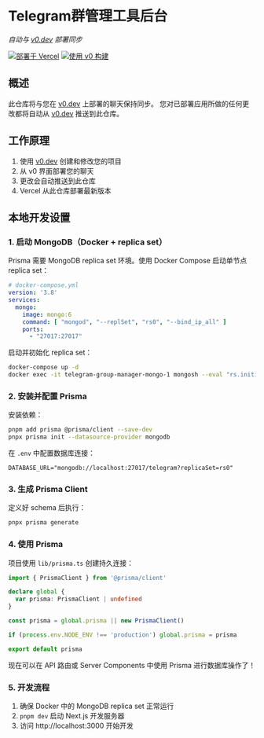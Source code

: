 # Telegram群管理工具后台

*自动与 [v0.dev](https://v0.dev) 部署同步*

[![部署于 Vercel](https://img.shields.io/badge/Deployed%20on-Vercel-black?style=for-the-badge&logo=vercel)](https://vercel.com/myfjdthinks-projects/v0-telegram)
[![使用 v0 构建](https://img.shields.io/badge/Built%20with-v0.dev-black?style=for-the-badge)](https://v0.dev/chat/projects/qwNKHLIA2R5)

## 概述

此仓库将与您在 [v0.dev](https://v0.dev) 上部署的聊天保持同步。
您对已部署应用所做的任何更改都将自动从 [v0.dev](https://v0.dev) 推送到此仓库。

## 工作原理

1. 使用 [v0.dev](https://v0.dev) 创建和修改您的项目
2. 从 v0 界面部署您的聊天
3. 更改会自动推送到此仓库
4. Vercel 从此仓库部署最新版本

## 本地开发设置

### 1. 启动 MongoDB（Docker + replica set）

Prisma 需要 MongoDB replica set 环境。使用 Docker Compose 启动单节点 replica set：

```yaml
# docker-compose.yml
version: '3.8'
services:
  mongo:
    image: mongo:6
    command: [ "mongod", "--replSet", "rs0", "--bind_ip_all" ]
    ports:
      - "27017:27017"
```

启动并初始化 replica set：

```bash
docker-compose up -d
docker exec -it telegram-group-manager-mongo-1 mongosh --eval "rs.initiate()"
```

### 2. 安装并配置 Prisma

安装依赖：
```bash
pnpm add prisma @prisma/client --save-dev
pnpx prisma init --datasource-provider mongodb
```

在 `.env` 中配置数据库连接：
```env
DATABASE_URL="mongodb://localhost:27017/telegram?replicaSet=rs0"
```

### 3. 生成 Prisma Client

定义好 schema 后执行：
```bash
pnpx prisma generate
```

### 4. 使用 Prisma

项目使用 `lib/prisma.ts` 创建持久连接：

```typescript
import { PrismaClient } from '@prisma/client'

declare global {
  var prisma: PrismaClient | undefined
}

const prisma = global.prisma || new PrismaClient()

if (process.env.NODE_ENV !== 'production') global.prisma = prisma

export default prisma
```

现在可以在 API 路由或 Server Components 中使用 Prisma 进行数据库操作了！

### 5. 开发流程

1. 确保 Docker 中的 MongoDB replica set 正常运行
2. `pnpm dev` 启动 Next.js 开发服务器
3. 访问 http://localhost:3000 开始开发
